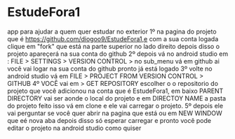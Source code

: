 # EstudeFora1
app para ajudar a quem quer estudar no exterior
1º na pagina do projeto que é https://github.com/diogoo9/EstudeFora1,e com a sua conta logada clique em "fork" que está na parte superior no lado direito depois disso o projeto apareçerá na sua conta do github 2º depois vá no android studio em : FILE > SETTINGS > VERSION CONTROL > no sub_menu vá em github ai você vai logar na sua conta do github pronto já está logado 3º volte no android studio vá em FILE > PROJECT FROM VERSION CONTROL > GITHUB 4º VOCÊ vai em > GET REPOSITORY escolher o o repositorio do projeto que você adicionou na conta que é EstudeFora1, em baixo PARENT DIRECTORY vai ser aonde o local do projeto e em DIRECTOY NAME a pasta do projeto feito isso vá em clone e ele vai carregar o projeto. 5º depois ele vai perguntar se você quer abrir na pagina que está ou em NEW WINDOW que eé nova aba depois disso só esperar carregar e pronto você pode editar o projeto na android studio como quiser
